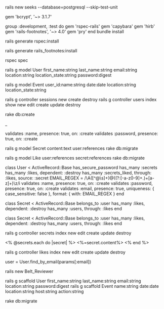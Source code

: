 rails new seeks --database=postgresql --skip-test-unit

gem 'bcrypt', '~> 3.1.7'

group :development, :test do
  gem 'rspec-rails'
  gem 'capybara'
  gem 'hirb'
  gem 'rails-footnotes', '~> 4.0'
  gem 'pry'
end
bundle install

rails generate rspec:install

rails generate rails_footnotes:install

rspec spec

rails g model User first_name:string last_name:string email:string location:string location_state:string password:digest

rails g model Event user_id:name:string date:date location:string location_state:string

rails g controller sessions new create destroy
rails g controller users index show new edit create update destroy


rake db:create

<input name="authenticity_token" value="<%= form_authenticity_token %>" type="hidden">
  <input name="_method" value="patch" type="hidden">_

  validates :name, presence: true, on: :create
  validates :password, presence: true, on: :create


rails g model Secret content:text user:references
rake db:migrate

rails g model Like user:references secret:references
rake db:migrate

class User < ActiveRecord::Base
  has_secure_password
  has_many :secrets
  has_many :likes, dependent: :destroy
  has_many :secrets_liked, through: :likes, source: :secret
  EMAIL_REGEX = /\A([^@\s]+)@((?:[-a-z0-9]+\.)+[a-z]+)\z/i
  validates :name, presence: true, on: :create
  validates :password, presence: true, on: :create
  validates :email, presence: true, uniqueness: { case_sensitive: false }, format: { with: EMAIL_REGEX }
end

class Secret < ActiveRecord::Base
  belongs_to :user
  has_many :likes, dependent: :destroy
  has_many :users, through: :likes
end

class Secret < ActiveRecord::Base
  belongs_to :user
  has_many :likes, dependent: :destroy
  has_many :users, through: :likes
end

rails g controller secrets index new edit create update destroy

<% @secrets.each do |secret| %>
<%=secret.content%>
<% end %>

rails g controller likes index new edit create update destroy

user = User.find_by_email(params[:email])

rails new Belt_Reviewer

rails g scaffold User first_name:string last_name:string email:string location:string password:digest
rails g scaffold Event name:string date:date location:string host:string action:string

rake db:migrate
